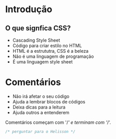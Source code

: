 # Introdução

## O que signfica CSS?

* Cascading Style Sheet
* Código para criar estilo no HTML
* HTML é a estrututra, CSS é a beleza
* Não é uma linguagem de programação
* É uma linguagem style sheet


# Comentários

* Não irá afetar o seu código
* Ajuda a lembrar blocos de códigos
* Deixa dicas para a leitura
* Ajuda outros a entenderem

Comentários começam com '/*' e terminam com '*/'.

```css 
/* perguntar para o Helisson */
